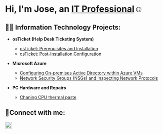 <h1>Hi, I'm Jose, an <a href="https://www.linkedin.com/in/jose-yanes-09509532b/">IT Professional</a>☺</h1>

<h2>👨‍💻 Information Technology Projects:</h2>

- <b>osTicket (Help Desk Ticketing System)</b>
  - [osTicket: Prerequisites and Installation](https://github.com/JoseY4242/osticket-prereqs)
  - [osTicket: Post-Installation Configuration](https://github.com/JoseY4242/post-install-config)
 
- <b>Microsoft Azure</b>
  - [Configuring On-premises Active Directory within Azure VMs](https://github.com/JoseY4242/configure-ad/blob/main/README.md)
  - [Network Security Groups (NSGs) and Inspecting Network Protocols](https://github.com/joshmadakorcc/azure-network-protocols)

- <b>PC Hardware and Repairs</b>
  - [Chaning CPU thermal paste](https://github.com/JoseY4242/configure-ad/blob/main/README.md)


<h2>🤳Connect with me:</h2>

[<img align="left" alt="Josh | LinkedIn" width="22px" src="https://cdn.jsdelivr.net/npm/simple-icons@v3/icons/linkedin.svg" />][linkedin]




[linkedin]: https://www.linkedin.com/in/jose-yanes-09509532b/

